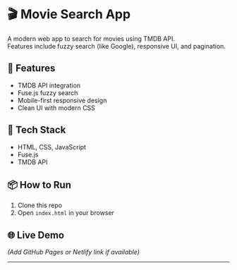 # 🎬 Movie Search App

A modern web app to search for movies using TMDB API.  
Features include fuzzy search (like Google), responsive UI, and pagination.

## 🚀 Features
- TMDB API integration
- Fuse.js fuzzy search
- Mobile-first responsive design
- Clean UI with modern CSS

## 🔧 Tech Stack
- HTML, CSS, JavaScript
- Fuse.js
- TMDB API

## 📦 How to Run
1. Clone this repo
2. Open `index.html` in your browser

## 🌐 Live Demo
*(Add GitHub Pages or Netlify link if available)*

---
